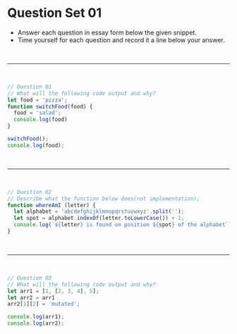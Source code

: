 # Question Set 01
- Answer each question in essay form below the given snippet. 
- Time yourself for each question and record it a line below your answer.

<br>
<hr>
<br>

``` js
// Question 01
// What will the following code output and why?
let food = 'pizza';
function switchFood(food) {
  food = 'salad';
  console.log(food)
}

switchFood();
console.log(food);
```

<br>
<hr>
<br>

``` js
// Question 02
// Describe what the function below does(not implementation);
function whereAmI (letter) {
  let alphabet = 'abcdefghijklmnopqrstuvwxyz'.split('');
  let spot = alphabet.indexOf(letter.toLowerCase()) + 1;
  console.log(`${letter} is found on position ${spot} of the alphabet`)
}
```

<br>
<hr>
<br>

``` js
// Question 03
// What will the following code output and why?
let arr1 = [1, [2, 3, 4], 5];
let arr2 = arr1
arr2[1][2] = 'mutated';

console.log(arr1);
console.log(arr2);
```